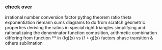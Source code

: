 
### check over 

irrational number
conversion factor
pythag theorem
ratio 
theta
exponentiation
riemann sums diagrams to do from scratch
geometric properties
deriving the ratios in special right triangles
simplifying and rationalizaing the denominator
function compsition, arithmetic combination differing from function ** in (fg)(x) vs (f $\circ$ g)(x)
factors
phase transition & others
sublimation